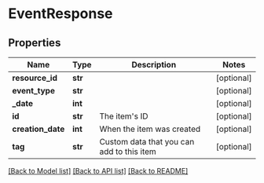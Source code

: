 # EventResponse

## Properties
Name | Type | Description | Notes
------------ | ------------- | ------------- | -------------
**resource_id** | **str** |  | [optional] 
**event_type** | **str** |  | [optional] 
**_date** | **int** |  | [optional] 
**id** | **str** | The item&#39;s ID | [optional] 
**creation_date** | **int** | When the item was created | [optional] 
**tag** | **str** | Custom data that you can add to this item | [optional] 

[[Back to Model list]](../README.md#documentation-for-models) [[Back to API list]](../README.md#documentation-for-api-endpoints) [[Back to README]](../README.md)


